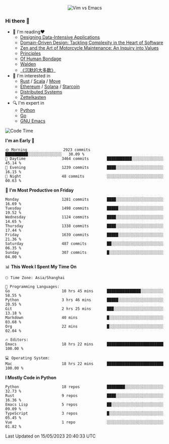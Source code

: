 <p align="center">
    <img src="https://gist.githubusercontent.com/coldnight/e696baffb094e71c96cb302118878eae/raw/40ea5053a6f66cc65f90f437e4173497da225958/banner.gif" alt="Vim vs Emacs" />
</p>

### Hi there 👋

- 📖 I'm reading❤️
    + [Designing Data-Intensive Applications](https://www.oreilly.com/library/view/designing-data-intensive-applications/9781491903063/)
    + [Domain-Driven Design: Tackling Complexity in the Heart of Software](https://www.dddcommunity.org/book/evans_2003/)
    + [Zen and the Art of Motorcycle Maintenance: An Inquiry into Values](https://en.wikipedia.org/wiki/Zen_and_the_Art_of_Motorcycle_Maintenance)
    + [Principles](https://www.principles.com/)
    + [Of Human Bondage](https://en.wikipedia.org/wiki/Of_Human_Bondage)
    + [Walden](https://en.wikipedia.org/wiki/Walden)
    + [《沉默的大多数》](https://en.wikipedia.org/wiki/Silent_majority)
- 🌱 I'm interested in
    + [Rust](https://www.rust-lang.org/) / [Scala](https://www.scala-lang.org/) / [Move](https://github.com/move-language/move/)
    + [Ethereum](https://ethereum.org/en/) / [Solana](https://solana.com/) / [Starcoin](https://github.com/starcoinorg/starcoin)
	+ [Distributed Systems](https://www.linuxzen.com/notes/topics/20200320174417_%E5%88%86%E5%B8%83%E5%BC%8F/)
	+ [Zettelkasten](https://www.linuxzen.com/notes/notes/20220120080920-slip_box/)
- 🔍 I'm expert in
    + [Python](https://www.python.org/)
    + [Go](https://go.dev/)
    + [GNU Emacs](https://www.gnu.org/software/emacs/)

<!--START_SECTION:waka-->
![Code Time](http://img.shields.io/badge/Code%20Time-2%2C130%20hrs%2029%20mins-blue)

**I'm an Early 🐤** 

```text
🌞 Morning                2923 commits        ██████████░░░░░░░░░░░░░░░   38.09 % 
🌆 Daytime                3464 commits        ███████████░░░░░░░░░░░░░░   45.14 % 
🌃 Evening                1239 commits        ████░░░░░░░░░░░░░░░░░░░░░   16.15 % 
🌙 Night                  48 commits          ░░░░░░░░░░░░░░░░░░░░░░░░░   00.63 % 
```
📅 **I'm Most Productive on Friday** 

```text
Monday                   1281 commits        ████░░░░░░░░░░░░░░░░░░░░░   16.69 % 
Tuesday                  1498 commits        █████░░░░░░░░░░░░░░░░░░░░   19.52 % 
Wednesday                1124 commits        ████░░░░░░░░░░░░░░░░░░░░░   14.65 % 
Thursday                 1338 commits        ████░░░░░░░░░░░░░░░░░░░░░   17.44 % 
Friday                   1639 commits        █████░░░░░░░░░░░░░░░░░░░░   21.36 % 
Saturday                 487 commits         ██░░░░░░░░░░░░░░░░░░░░░░░   06.35 % 
Sunday                   307 commits         █░░░░░░░░░░░░░░░░░░░░░░░░   04.00 % 
```


📊 **This Week I Spent My Time On** 

```text
🕑︎ Time Zone: Asia/Shanghai

💬 Programming Languages: 
Go                       10 hrs 45 mins      ███████████████░░░░░░░░░░   58.55 % 
Python                   3 hrs 46 mins       █████░░░░░░░░░░░░░░░░░░░░   20.55 % 
Git                      2 hrs 25 mins       ███░░░░░░░░░░░░░░░░░░░░░░   13.18 % 
Markdown                 40 mins             █░░░░░░░░░░░░░░░░░░░░░░░░   03.68 % 
Org                      22 mins             █░░░░░░░░░░░░░░░░░░░░░░░░   02.04 % 

🔥 Editors: 
Emacs                    18 hrs 22 mins      █████████████████████████   100.00 % 

💻 Operating System: 
Mac                      18 hrs 22 mins      █████████████████████████   100.00 % 
```

**I Mostly Code in Python** 

```text
Python                   18 repos            ████████░░░░░░░░░░░░░░░░░   32.73 % 
Rust                     9 repos             ████░░░░░░░░░░░░░░░░░░░░░   16.36 % 
Emacs Lisp               5 repos             ██░░░░░░░░░░░░░░░░░░░░░░░   09.09 % 
TypeScript               3 repos             █░░░░░░░░░░░░░░░░░░░░░░░░   05.45 % 
Vue                      1 repo              ░░░░░░░░░░░░░░░░░░░░░░░░░   01.82 % 
```




 Last Updated on 15/05/2023 20:40:33 UTC
<!--END_SECTION:waka-->
